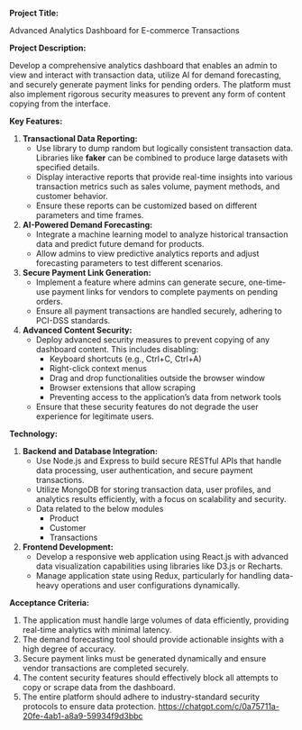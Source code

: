 **Project Title:**

Advanced Analytics Dashboard for E-commerce Transactions

**Project Description:**

Develop a comprehensive analytics dashboard that enables an admin to view and interact with transaction data, utilize AI for demand forecasting, and securely generate payment links for pending orders. The platform must also implement rigorous security measures to prevent any form of content copying from the interface.

**Key Features:**

1. **Transactional Data Reporting:**
    - Use library to dump random but logically consistent transaction data. Libraries like **faker** can be combined to produce large datasets with specified details.
    - Display interactive reports that provide real-time insights into various transaction metrics such as sales volume, payment methods, and customer behavior.
    - Ensure these reports can be customized based on different parameters and time frames.
2. **AI-Powered Demand Forecasting:**
    - Integrate a machine learning model to analyze historical transaction data and predict future demand for products.
    - Allow admins to view predictive analytics reports and adjust forecasting parameters to test different scenarios.
3. **Secure Payment Link Generation:**
    - Implement a feature where admins can generate secure, one-time-use payment links for vendors to complete payments on pending orders.
    - Ensure all payment transactions are handled securely, adhering to PCI-DSS standards.
4. **Advanced Content Security:**
    - Deploy advanced security measures to prevent copying of any dashboard content. This includes disabling:
        - Keyboard shortcuts (e.g., Ctrl+C, Ctrl+A)
        - Right-click context menus
        - Drag and drop functionalities outside the browser window
        - Browser extensions that allow scraping
        - Preventing access to the application’s data from network tools
    - Ensure that these security features do not degrade the user experience for legitimate users.

**Technology:**

1. **Backend and Database Integration:**
    - Use Node.js and Express to build secure RESTful APIs that handle data processing, user authentication, and secure payment transactions.
    - Utilize MongoDB for storing transaction data, user profiles, and analytics results efficiently, with a focus on scalability and security.
    - Data related to the below modules
        - Product
        - Customer
        - Transactions
2. **Frontend Development:**
    - Develop a responsive web application using React.js with advanced data visualization capabilities using libraries like D3.js or Recharts.
    - Manage application state using Redux, particularly for handling data-heavy operations and user configurations dynamically.

**Acceptance Criteria:**

1. The application must handle large volumes of data efficiently, providing real-time analytics with minimal latency.
2. The demand forecasting tool should provide actionable insights with a high degree of accuracy.
3. Secure payment links must be generated dynamically and ensure vendor transactions are completed securely.
4. The content security features should effectively block all attempts to copy or scrape data from the dashboard.
5. The entire platform should adhere to industry-standard security protocols to ensure data protection.
https://chatgpt.com/c/0a75711a-20fe-4ab1-a8a9-59934f9d3bbc
